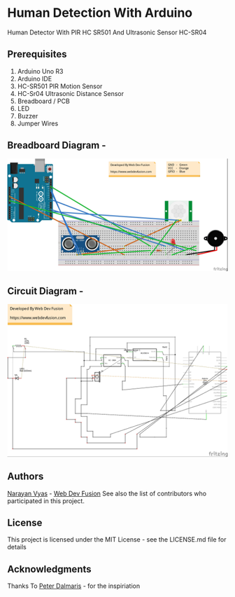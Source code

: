 # Human Detection With Arduino
Human Detector With PIR HC SR501 And Ultrasonic Sensor HC-SR04

## Prerequisites
1. Arduino Uno R3
2. Arduino IDE
3. HC-SR501 PIR Motion Sensor
4. HC-Sr04 Ultrasonic Distance Sensor
5. Breadboard / PCB
6. LED
7. Buzzer
8. Jumper Wires

## Breadboard Diagram -
![Breadboard Diagram](https://github.com/narayanvyas/Human-Detector-With-PIR-HC-SR501-And-Ultrasonic-Sensor-HC-SR04/blob/master/Breadboard%20Diagram.jpeg)

## Circuit Diagram -
![Circuit Diagram](https://github.com/narayanvyas/Human-Detector-With-PIR-HC-SR501-And-Ultrasonic-Sensor-HC-SR04/blob/master/Circuit%20Diagram.jpeg)

## Authors
[Narayan Vyas](https://www.narayanvyas.org) - [Web Dev Fusion](https://www.webdevfusion.com)
See also the list of contributors who participated in this project.

## License
This project is licensed under the MIT License - see the LICENSE.md file for details

## Acknowledgments
Thanks To [Peter Dalmaris](https://github.com/futureshocked) -  for the inspiriation
